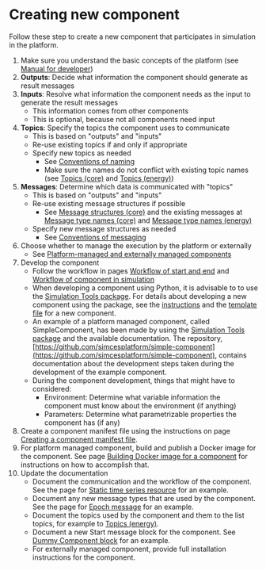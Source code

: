 # Creating new component

Follow these step to create a new component that participates in simulation in the platform.

1. Make sure you understand the basic concepts of the platform (see [Manual for developer](core_develop-overview.md))
2. <strong>Outputs</strong>: Decide what information the component should generate as result messages
3. <strong>Inputs</strong>: Resolve what information the component needs as the input to generate the result messages
    - This information comes from other components
    - This is optional, because not all components need input
4. <strong>Topics</strong>: Specify the topics the component uses to communicate
    - This is based on "outputs" and "inputs"
    - Re-use existing topics if and only if appropriate
    - Specify new topics as needed
        - See [Conventions of naming](core_conv-name.md)
        - Make sure the names do not conflict with existing topic names (see [Topics (core)](core_topics.md) and [Topics (energy)](energy_topics.md))
5. <strong>Messages</strong>: Determine which data is communicated with "topics"
    - This is based on "outputs" and "inputs"
    - Re-use existing message structures if possible
        - See [Message structures (core)](core_msg.md) and the existing messages at [Message type names (core)](core_msgtype.md) and [Message type names (energy)](energy_msgtype.md)
    - Specify new message structures as needed
        - See [Conventions of messaging](core_conv-msg.md)
6. Choose whether to manage the execution by the platform or externally
    - See [Platform-managed and externally managed components](core_cmp-mgmt.md)
7. Develop the component
    - Follow the workflow in pages [Workflow of start and end](core_workflow-start-end.md) and [Workflow of component in simulation](core_workflow-sim.md)
    - When developing a component using Python, it is advisable to to use the [Simulation Tools package](core_sim-tools.md). For details about developing a new component using the package, see the [instructions](https://github.com/simcesplatform/simulation-tools#general-instructions-for-creating-a-new-simulation-component) and the [template file](https://github.com/simcesplatform/simulation-tools/blob/master/examples/component_template.py) for a new component.
    - An example of a platform managed component, called SimpleComponent, has been made by using the [Simulation Tools package](core_sim-tools.md) and the available documentation. The repository, [https://github.com/simcesplatform/simple-component](https://github.com/simcesplatform/simple-component), contains documentation about the development steps taken during the development of the example component.
    - During the component development, things that might have to considered:
        - Environment: Determine what variable information the component must know about the environment (if anything)
        - Parameters: Determine what parametrizable properties the component has (if any)
8. Create a component manifest file using the instructions on page [Creating a component manifest file](core_component-manifest.md).
9. For platform managed component, build and publish a Docker image for the component. See page [Building Docker image for a component](core_docker-image.md) for instructions on how to accomplish that.
10. Update the documentation
    - Document the communication and the workflow of the component. See the page for [Static time series resource](energy_static-time-series-resource.md) for an example.
    - Document any new message types that are used by the component. See the page for [Epoch message](core_msg-epoch.md) for an example.
    - Document the topics used by the component and them to the list topics, for example to [Topics (energy)](energy_topics.md).
    - Document a new Start message block for the component. See [Dummy Component block](core_msg-start.md#dummy-component-block) for an example.
    - For externally managed component, provide full installation instructions for the component.
